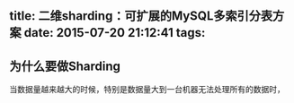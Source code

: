 title: 二维sharding：可扩展的MySQL多索引分表方案
date: 2015-07-20 21:12:41
tags:
---
## 为什么要做Sharding

当数据量越来越大的时候，特别是数据量大到一台机器无法处理所有的数据时，
